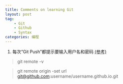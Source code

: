 ```yaml
---
title: Comments on learning Git
layout: post
tag:
    - Git
    - Github
    - Syntax
categories: 编程
---
```


1. 每次“Git Push”都提示要输入用户名和密码 [(参考)](https://help.github.com/articles/changing-a-remote-s-url/ "Changing a remote's URL")
>git remote -v

>git remote origin -set url git@github.com:username/username.github.io.git

